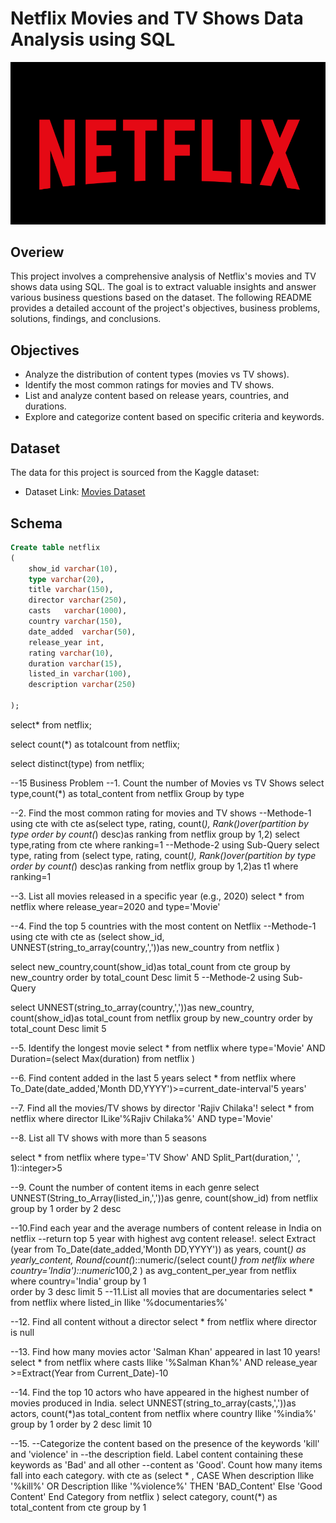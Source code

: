 # Netflix Movies and TV Shows Data Analysis using SQL
![Netflix Logo](https://github.com/AmanKumar1902/Netflix_SQL_Project/blob/e193b25a7d44f3354be0c252a76fd62d5a300fe0/Screenshot%202025-02-15%20153809.png)
## Overiew
This project involves a comprehensive analysis of Netflix's movies and TV shows data using SQL. The goal is to extract valuable insights and answer various business questions based on the dataset. The following README provides a detailed account of the project's objectives, business problems, solutions, findings, and conclusions.

## Objectives
* Analyze the distribution of content types (movies vs TV shows).
* Identify the most common ratings for movies and TV shows.
* List and analyze content based on release years, countries, and durations.
* Explore and categorize content based on specific criteria and keywords.
## Dataset
The data for this project is sourced from the Kaggle dataset:
* Dataset Link: [Movies Dataset](https://www.kaggle.com/datasets/shivamb/netflix-shows?resource=download)
## Schema
``` sql
Create table netflix
(
	show_id	varchar(10),
	type varchar(20),	
	title varchar(150),	
	director varchar(250),	
	casts	varchar(1000),
	country	varchar(150),
	date_added	varchar(50),
	release_year int,
	rating varchar(10),
	duration varchar(15),
	listed_in varchar(100),	
	description varchar(250)
	
);
```
select* from netflix;

select count(*) as totalcount
from netflix;


select distinct(type) 
from netflix;

--15 Business Problem
--1. Count the number of Movies vs TV Shows
select type,count(*) as total_content
from netflix
Group by type

--2. Find the most common rating for movies and TV shows
--Methode-1 using cte
 with cte as(select 
type,
rating,
count(*),
Rank()over(partition by type order by count(*) desc)as ranking
from netflix
group by 1,2)
select type,rating from cte
where ranking=1
--Methode-2 using Sub-Query
select type,
rating
from
(select 
type,
rating,
count(*),
Rank()over(partition by type order by count(*) desc)as ranking
from netflix
group by 1,2)as t1
where ranking=1

--3. List all movies released in a specific year (e.g., 2020)
select *
from netflix
where release_year=2020 and type='Movie'


--4. Find the top 5 countries with the most content on Netflix
--Methode-1 using cte
with cte as
(select show_id,
  UNNEST(string_to_array(country,','))as new_country
from netflix  )

select new_country,count(show_id)as total_count
from cte
group by new_country
order by total_count Desc 
limit 5
--Methode-2 using Sub-Query

select
  UNNEST(string_to_array(country,','))as new_country,
count(show_id)as total_count
from netflix
group by new_country
order by total_count Desc
limit 5

--5. Identify the longest movie
select * from netflix
where 
type='Movie'
AND
Duration=(select Max(duration) from netflix )

--6. Find content added in the last 5 years
select *
from netflix
where
To_Date(date_added,'Month DD,YYYY')>=current_date-interval'5 years'

--7. Find all the movies/TV shows by director 'Rajiv Chilaka'!
select * 
from netflix
where director ILike'%Rajiv Chilaka%'
AND
type='Movie'

--8. List all TV shows with more than 5 seasons

select *
from netflix 
where
type='TV Show'
AND 
Split_Part(duration,' ', 1)::integer>5

--9. Count the number of content items in each genre
select
UNNEST(String_to_Array(listed_in,','))as genre,
count(show_id)
from netflix
group by 1
order by 2 desc

--10.Find each year and the average numbers of content release in India on netflix
--return top 5 year with highest avg content release!.
select
     Extract (year from To_Date(date_added,'Month DD,YYYY')) as years,
	 count(*) as yearly_content,
	 Round(count(*)::numeric/(select count(*) from netflix where country='India')::numeric*100,2 ) as avg_content_per_year
from netflix	 
where
country='India'
group by 1		 
order by 3 desc
limit 5
--11.List all movies that are documentaries
select * from netflix 
where listed_in Ilike '%documentaries%'

--12. Find all content without a director
select *
from netflix
where director is null

--13. Find how many movies actor 'Salman Khan' appeared in last 10 years!
select * 
from netflix
where casts Ilike '%Salman Khan%'
AND
release_year >=Extract(Year from Current_Date)-10

--14. Find the top 10 actors who have appeared in the highest number of movies produced in India.
select 
UNNEST(string_to_array(casts,','))as actors,
count(*)as total_content
from netflix
where country Ilike '%india%'
group by 1
order by 2 desc
limit 10

--15.
--Categorize the content based on the presence of the keywords 'kill' and 'violence' in 
--the description field. Label content containing these keywords as 'Bad' and all other 
--content as 'Good'. Count how many items fall into each category.
 with cte as
 (select * ,
CASE
When description Ilike '%kill%' OR
     Description Ilike '%violence%' THEN 'BAD_Content'
Else 'Good Content'	
End Category
from netflix
)
 select 
 category,
 count(*) as total_content
 from cte
 group by 1







